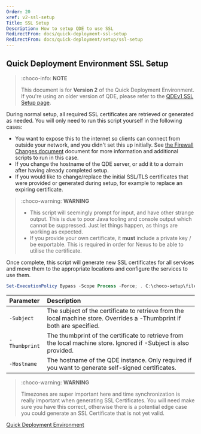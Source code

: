```yaml
---
Order: 20
xref: v2-ssl-setup
Title: SSL Setup
Description: How to setup QDE to use SSL
RedirectFrom: docs/quick-deployment-ssl-setup
RedirectFrom: docs/quick-deployment/setup/ssl-setup
---
```


## Quick Deployment Environment SSL Setup

> :choco-info: **NOTE**
>
> This document is for **Version 2** of the Quick Deployment Environment.
> If you're using an older version of QDE, please refer to the [QDEv1 SSL Setup page](xref:v1-ssl-setup).

During normal setup, all required SSL certificates are retrieved or generated as needed.
You will only need to run this script yourself in the following cases:

* You want to expose this to the internet so clients can connect from outside your network, and you didn't set this up initially.
  See [the Firewall Changes document](xref:v2-firewall-changes) document for more information and additional scripts to run in this case.
* If you change the hostname of the QDE server, or add it to a domain after having already completed setup.
* If you would like to change/replace the initial SSL/TLS certificates that were provided or generated during setup, for example to replace an expiring certificate.

> :choco-warning: **WARNING**
>
> * This script will seemingly prompt for input, and have other strange output.
>   This is due to poor Java tooling and console output which cannot be suppressed.
>   Just let things happen, as things are working as expected.
> * If you provide your own certificate, it **must** include a private key / be exportable.
>   This is required in order for Nexus to be able to utilise the certificate.

Once complete, this script will generate new SSL certificates for all services and move them to the appropriate locations and configure the services to use them.

```powershell
Set-ExecutionPolicy Bypass -Scope Process -Force; . C:\choco-setup\files\New-SSLCertificate.ps1
```

| Parameter     | Description                                                                                                                                            |
| :------------ | :----------------------------------------------------------------------------------------------------------------------------------------------------- |
| `-Subject`    | The subject of the certificate to retrieve from the local machine store. Overrides a -Thumbprint if both are specified.                                |
| `-Thumbprint` | The thumbprint of the certificate to retrieve from the local machine store. Ignored if -Subject is also provided.                                      |
| `-Hostname`   | The hostname of the QDE instance. Only required if you want to generate self-signed certificates.                                                      |

> :choco-warning: **WARNING**
>
> Timezones are super important here and time synchronization is really important when generating SSL Certificates.
> You will need make sure you have this correct, otherwise there is a potential edge case you could generate an SSL Certificate that is not yet valid.

[Quick Deployment Environment](xref:v2-qde)